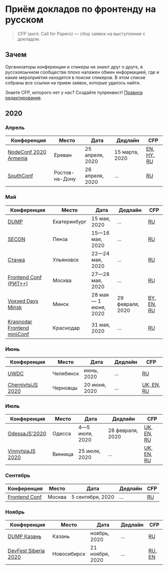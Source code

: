 # Приём докладов по фронтенду на русском

> CFP (англ. Call for Papers) — сбор заявок на выступление с докладом.

## Зачем

Организаторы конференции и спикеры не знают друг о друге,
в русскоязычном сообществе плохо налажен обмен информацией,
где и какие мероприятия находятся в поиске спикеров.
В этом списке собраны все ссылки на прием заявок, которые удалось найти.

Знаете CFP, которого нет у нас? Создайте пулреквест! [Правила редактирования](CONTRIBUTION.md).

## 2020

### Апрель

| Конференция | Место | Дата | Дедлайн | CFP |
| ---------- | -------- | ---- | ------------------- | ------------------------ |
| [NodeConf 2020 Armenia](https://nodeconf.am/) | Ереван | 25 апреля, 2020 | 15 марта, 2020 | [EN, HY, RU](https://docs.google.com/forms/d/e/1FAIpQLSe99ai661otmnss1Ihia5nwTxcsZ20alAVUfezZdGIfzWCMHg/viewform) |
| [SouthConf](https://southconf.ru/) | Ростов-на-Дону | 26 апреля, 2020 | … | [RU](https://docs.google.com/forms/d/e/1FAIpQLSf2oLKtxpHIPpN04zSsV7mQBRI0sLdPOUjhUd1FyueD6X4xGA/viewform) |

### Май

| Конференция | Место | Дата | Дедлайн | CFP |
| ---------- | -------- | ---- | ------------------- | ------------------------ |
| [DUMP](https://dump-ekb.ru/) | Екатеринбург | 15 мая, 2020 | … | [RU](https://dump-ekb.ru/) |
| [SECON](https://2020.secon.ru/) | Пенза | 15—16 мая, 2020 | … | [RU](https://2020.secon.ru/account/add_report) |
| [Стачка](https://nastachku.ru/) | Ульяновск | 22—24 мая, 2020 | … | [RU](https://nastachku.ru/index.php?dispatch=sd_user_profile.update_report) |
| [Frontend Conf (РИТ++)](http://ritfest.ru/2020) | Москва | 27—28 мая, 2020 | … | [RU](https://conf.ontico.ru/users/login.html?url=/lectures/propose%3fconference%3drit2020) |
| [Voxxed Days Minsk](https://voxxeddays.com/minsk/) | Минск | 28 мая — 1 июня, 2020 | 29 февраля, 2020 | [BY, EN, RU](https://vxdminsk2020.cfp.dev/) |
| [Krasnodar Frontend miniConf](https://krd.dev/events/21) | Краснодар | 31 мая, 2020 | … | [RU](https://forms.yandex.ru/u/5adc61cf6162d77e2714831c/?from_connect=1) |

### Июнь

| Конференция | Место | Дата | Дедлайн | CFP |
| ---------- | -------- | ---- | ------------------- | ------------------------ |
| [UWDC](https://uwdc.ru/#uwdc2020) | Челябинск | июнь, 2020 | … | [RU](mailto://ya@sitko.ru) |
| [ChernivtsiJS 2020](https://chernivtsi.js.org) | Черновцы | 20 июня, 2020 | … | [UK, EN, RU](https://forms.gle/vvY1PiCqLKfK5fEK7) |

### Июль

| Конференция | Место | Дата | Дедлайн | CFP |
| ---------- | -------- | ---- | ------------------- | ------------------------ |
| [OdessaJS'2020](http://odessajs.org) | Одесса | 4—5 июля, 2020 | 28 февраля, 2020 | [UK, EN, RU](https://docs.google.com/forms/d/e/1FAIpQLSeQqU4iM-vBx6VRWHQcE1zKh3LW4KZ5231Oe0dQx-neBrrc3g/viewform) |
| [VinnytsiaJS 2020](http://vinnytsiajs.org/) | Винница | 25 июля, 2020 | … | [UK, EN, RU](https://docs.google.com/forms/d/e/1FAIpQLSf5tFT1fIOAA7eKnuVLZylTx-kWHkszbfEJZCo9juq_yyGmRQ/viewform) |

### Сентябрь

| Конференция | Место | Дата | Дедлайн | CFP |
| ---------- | -------- | ---- | ------------------- | ------------------------ |
| [Frontend Conf](https://frontendconf.ru/moscow/2020) | Москва | 5 сентября, 2020 | … | [RU](https://conf.ontico.ru/users/login.html?url=/lectures/propose%3fconference%3dfc2020-moscow) |


### Ноябрь

| Конференция | Место | Дата | Дедлайн | CFP |
| ---------- | -------- | ---- | ------------------- | ------------------------ |
| [DUMP Казань](https://dump-kazan.ru/) | Казань | ноябрь, 2020 | … | [RU](https://dump-kazan.ru/) |
| [DevFest Siberia 2020](https://gdg-siberia.com/) | Новосибирск | 21 ноября, 2020 | … | [RU, EN](https://www.papercall.io/dfsiberia20) |

